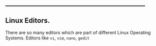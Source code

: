 ## ____________________________________________

## Linux Editors.

There are so many editors which are part of different Linux Operating Systems. Editors like `vi`, `vim`, `nano`, `gedit`